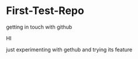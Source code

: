 # First-Test-Repo
getting in touch with github

HI 

just experimenting with gethub and trying its feature
